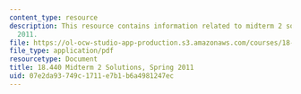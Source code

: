 ```yaml
---
content_type: resource
description: This resource contains information related to midterm 2 solutions, spring
  2011.
file: https://ol-ocw-studio-app-production.s3.amazonaws.com/courses/18-440-probability-and-random-variables-spring-2014/07e2da93749c1711e7b1b6a4981247ec_MIT18_440S14_mid2_s2011_sl.pdf
file_type: application/pdf
resourcetype: Document
title: 18.440 Midterm 2 Solutions, Spring 2011
uid: 07e2da93-749c-1711-e7b1-b6a4981247ec
---
```

